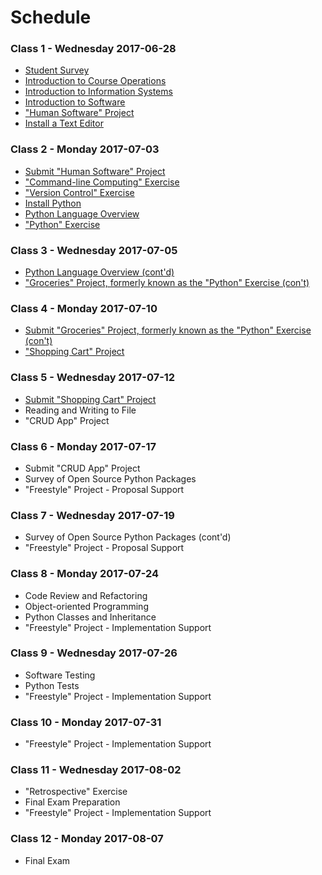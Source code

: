 # Schedule

### Class 1 - Wednesday 2017-06-28

  + [Student Survey](/assignments/survey/assignment.md)
  + [Introduction to Course Operations](/README.md)
  + [Introduction to Information Systems](/notes/information-systems/notes.md)
  + [Introduction to Software](/notes/software/notes.md)
  + ["Human Software" Project](/projects/human-software/project.md)
  + [Install a Text Editor](https://atom.io/)

### Class 2 - Monday 2017-07-03

  + [Submit "Human Software" Project](/projects/human-software/project.md#submission-instructions)
  + ["Command-line Computing" Exercise](/exercises/command-line-computing/exercise.md)
  + ["Version Control" Exercise](/exercises/version-control/exercise.md)
  + [Install Python](/notes/programming-languages/python/installation.md)
  + [Python Language Overview](/notes/programming-languages/python/notes.md)
  + ["Python" Exercise](/exercises/python/exercise.md)

### Class 3 - Wednesday 2017-07-05

  + [Python Language Overview (cont'd)](/notes/programming-languages/python/notes.md)
  + ["Groceries" Project, formerly known as the "Python" Exercise (con't)](/projects/groceries/project.md)












### Class 4 - Monday 2017-07-10

  + [Submit "Groceries" Project, formerly known as the "Python" Exercise (con't)](/projects/groceries/project.md#submission-instructions)
  + ["Shopping Cart" Project](/projects/shopping-cart/project.md)

### Class 5 - Wednesday 2017-07-12

  + [Submit "Shopping Cart" Project](/projects/shopping-cart/project.md#submission-instructions)
  + Reading and Writing to File
  + "CRUD App" Project













### Class 6 - Monday 2017-07-17

  + Submit "CRUD App" Project
  + Survey of Open Source Python Packages
  + "Freestyle" Project - Proposal Support

### Class 7 - Wednesday 2017-07-19

  + Survey of Open Source Python Packages (cont'd)
  + "Freestyle" Project - Proposal Support














### Class 8 - Monday 2017-07-24

  + Code Review and Refactoring
  + Object-oriented Programming
  + Python Classes and Inheritance
  + "Freestyle" Project - Implementation Support

### Class 9 - Wednesday 2017-07-26

  + Software Testing
  + Python Tests
  + "Freestyle" Project - Implementation Support











### Class 10 - Monday 2017-07-31

  + "Freestyle" Project - Implementation Support

### Class 11 - Wednesday 2017-08-02

  + "Retrospective" Exercise
  + Final Exam Preparation
  + "Freestyle" Project - Implementation Support

### Class 12 - Monday 2017-08-07

  + Final Exam
